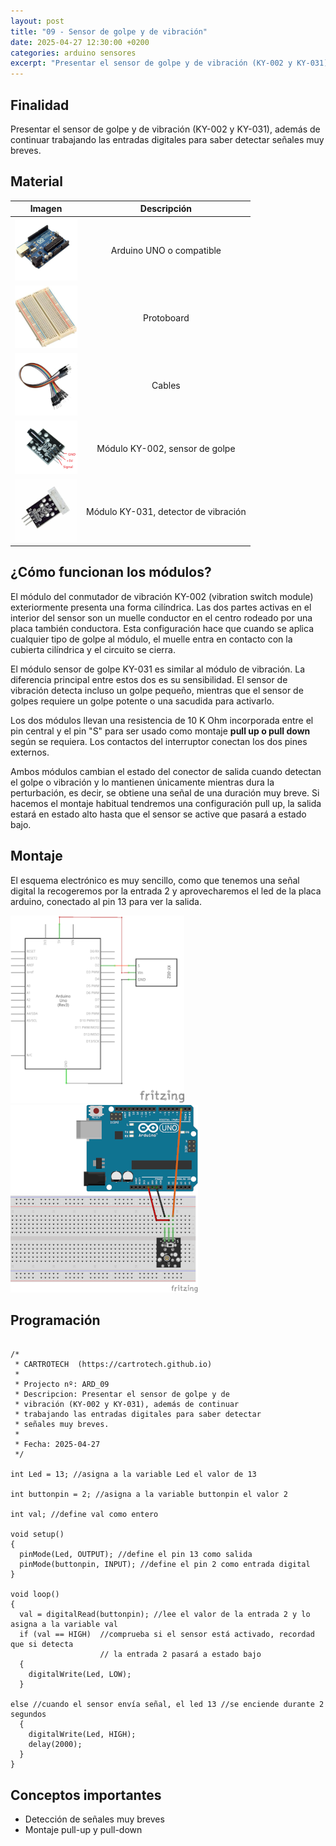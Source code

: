 ```yaml
---
layout: post
title: "09 - Sensor de golpe y de vibración"
date: 2025-04-27 12:30:00 +0200
categories: arduino sensores
excerpt: "Presentar el sensor de golpe y de vibración (KY-002 y KY-031), además de continuar trabajando las entradas digitales para saber detectar señales muy breves."
---
```


[img1]: /assets/images/ard/ard_09_01.png "Esquema electrónico"
[img2]: /assets/images/ard/ard_09_02.png "Esquema de montaje"

## Finalidad

Presentar el sensor de golpe y de vibración (KY-002 y KY-031), además de continuar trabajando las entradas digitales para saber detectar señales muy breves.

## Material

| Imagen | Descripción |
| :----: | :----------: |
| ![Arduino Uno](/assets/images/material/mat_unor3.png) | Arduino UNO o compatible |
| ![Protoboard](/assets/images/material/mat_protoboard.png) | Protoboard |
| ![Cables](/assets/images/material/mat_cables.png) | Cables |
| ![KY-002](/assets/images/material/mat_KY002.png) | Módulo KY-002, sensor de golpe |
| ![KY-031](/assets/images/material/mat_KY031.png) | Módulo KY-031, detector de vibración |

## ¿Cómo funcionan los módulos?

El módulo del conmutador de vibración KY-002 (vibration switch module) exteriormente presenta una forma cilíndrica. Las dos partes activas en el interior del sensor son un muelle conductor en el centro rodeado por una placa también conductora. Esta configuración hace que cuando se aplica
cualquier tipo de golpe al módulo, el muelle entra en contacto con la cubierta cilíndrica y el circuito se cierra.

El módulo sensor de golpe KY-031 es similar al módulo de vibración. La diferencia principal entre estos dos es su sensibilidad. El sensor de vibración detecta incluso un golpe pequeño, mientras que el sensor de golpes requiere un golpe potente o una sacudida para activarlo.

Los dos módulos llevan una resistencia de 10 K Ohm incorporada entre el pin central y el pin "S" para ser usado como montaje **pull up o pull down** según se requiera. Los contactos del interruptor conectan los dos pines externos.

Ambos módulos cambian el estado del conector de salida cuando detectan el golpe o vibración y lo mantienen únicamente mientras dura la perturbación, es decir, se obtiene una señal de una duración muy breve. Si hacemos el montaje habitual tendremos una configuración pull up, la salida estará en estado alto hasta que el sensor se active que pasará a estado bajo.

## Montaje

El esquema electrónico es muy sencillo, como que tenemos una señal digital la recogeremos por la entrada 2 y aprovecharemos el led de la placa arduino, conectado al pin 13 para ver la salida.

![Esquema electrónico][img1]
![Esquema de montaje][img2]

## Programación

```Arduino

/*
 * CARTROTECH  (https://cartrotech.github.io)
 * 
 * Projecto nº: ARD_09
 * Descripcion: Presentar el sensor de golpe y de 
 * vibración (KY-002 y KY-031), además de continuar 
 * trabajando las entradas digitales para saber detectar 
 * señales muy breves.
 * 
 * Fecha: 2025-04-27
 */

int Led = 13; //asigna a la variable Led el valor de 13

int buttonpin = 2; //asigna a la variable buttonpin el valor 2

int val; //define val como entero

void setup()
{
  pinMode(Led, OUTPUT); //define el pin 13 como salida
  pinMode(buttonpin, INPUT); //define el pin 2 como entrada digital
}

void loop()
{
  val = digitalRead(buttonpin); //lee el valor de la entrada 2 y lo asigna a la variable val
  if (val == HIGH)  //comprueba si el sensor está activado, recordad que si detecta  
                    // la entrada 2 pasará a estado bajo
  {
    digitalWrite(Led, LOW);
  }

else //cuando el sensor envía señal, el led 13 //se enciende durante 2 segundos
  {
    digitalWrite(Led, HIGH);
    delay(2000);
  }
}
```

## Conceptos importantes

- Detección de señales muy breves
- Montaje pull-up y pull-down
